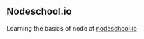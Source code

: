 <h2>Nodeschool.io</h2>

Learning the basics of node at <a href="http://nodeschool.io">nodeschool.io</a>
